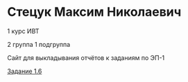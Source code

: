 # Стецук Максим Николаевич

1 курс ИВТ

2 группа 1 подгруппа

Сайт для выкладывания отчётов к заданиям по ЭП-1

[Задание 1.6](https://github.com/XtulenchikX/XtulenchikX.github.io/blob/main/%D0%A1%D1%82%D0%B5%D1%86%D1%83%D0%BA%202%D0%B3%D1%80.1%D0%BF.%D0%B3%D1%80.%20%D0%97%D0%B0%D0%B4%D0%B0%D0%BD%D0%B8%D0%B5%20%D0%98%D0%A1%D0%A0%201.6.pdf)
